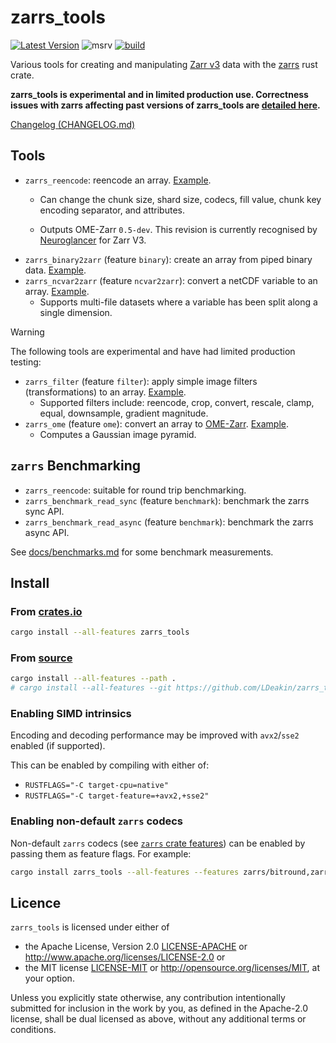 # zarrs_tools 

[![Latest Version](https://img.shields.io/crates/v/zarrs_tools.svg)](https://crates.io/crates/zarrs_tools)
![msrv](https://img.shields.io/crates/msrv/zarrs_tools)
[![build](https://github.com/LDeakin/zarrs_tools/actions/workflows/ci.yml/badge.svg)](https://github.com/LDeakin/zarrs_tools/actions/workflows/ci.yml)

Various tools for creating and manipulating [Zarr v3](https://zarr.dev) data with the [zarrs](https://github.com/LDeakin/zarrs) rust crate.

**zarrs_tools is experimental and in limited production use. Correctness issues with zarrs affecting past versions of zarrs_tools are [detailed here](https://docs.rs/zarrs/latest/zarrs/#correctness-issues-with-past-versions).**

[Changelog (CHANGELOG.md)](https://github.com/LDeakin/zarrs_tools/blob/main/CHANGELOG.md)

## Tools
- `zarrs_reencode`: reencode an array. [Example](https://github.com/LDeakin/zarrs_tools/blob/main/docs/reencode_rechunk.md).
  - Can change the chunk size, shard size, codecs, fill value, chunk key encoding separator, and attributes.

  - Outputs OME-Zarr `0.5-dev`. This revision is currently recognised by [Neuroglancer](https://github.com/google/neuroglancer) for Zarr V3.
- `zarrs_binary2zarr` (feature `binary`): create an array from piped binary data. [Example](https://github.com/LDeakin/zarrs_tools/blob/main/docs/convert_binary.md).
- `zarrs_ncvar2zarr` (feature `ncvar2zarr`): convert a netCDF variable to an array. [Example](https://github.com/LDeakin/zarrs_tools/blob/main/docs/convert_netcdf.md).
  - Supports multi-file datasets where a variable has been split along a single dimension.

> [!WARNING]
> The following tools are experimental and have had limited production testing:

- `zarrs_filter` (feature `filter`): apply simple image filters (transformations) to an array. [Example](https://github.com/LDeakin/zarrs_tools/blob/main/docs/filter.md).
  - Supported filters include: reencode, crop, convert, rescale, clamp, equal, downsample, gradient magnitude.
- `zarrs_ome` (feature `ome`): convert an array to [OME-Zarr](https://ngff.openmicroscopy.org/latest/index.html). [Example](https://github.com/LDeakin/zarrs_tools/blob/main/docs/ome.md).
  - Computes a Gaussian image pyramid.

## `zarrs` Benchmarking
- `zarrs_reencode`: suitable for round trip benchmarking.
- `zarrs_benchmark_read_sync` (feature `benchmark`): benchmark the zarrs sync API.
- `zarrs_benchmark_read_async` (feature `benchmark`): benchmark the zarrs async API.

See [docs/benchmarks.md](https://github.com/LDeakin/zarrs_tools/blob/main/docs/benchmarks.md) for some benchmark measurements.

## Install

### From [crates.io](https://crates.io/crates/zarrs_tools)
```bash
cargo install --all-features zarrs_tools
```

### From [source](https://github.com/LDeakin/zarrs_tools)
```bash
cargo install --all-features --path .
# cargo install --all-features --git https://github.com/LDeakin/zarrs_tools
```

### Enabling SIMD intrinsics
Encoding and decoding performance may be improved with `avx2`/`sse2` enabled (if supported).

This can be enabled by compiling with either of:
 - `RUSTFLAGS="-C target-cpu=native"`
 - `RUSTFLAGS="-C target-feature=+avx2,+sse2"`

### Enabling non-default `zarrs` codecs
Non-default `zarrs` codecs (see [`zarrs` crate features](https://docs.rs/zarrs/latest/zarrs/#crate-features)) can be enabled by passing them as feature flags.
For example:
```bash
cargo install zarrs_tools --all-features --features zarrs/bitround,zarrs/zfp,zarrs/bz2,zarrs/pcodec
```

## Licence
`zarrs_tools` is licensed under either of
 - the Apache License, Version 2.0 [LICENSE-APACHE](./LICENCE-APACHE) or <http://www.apache.org/licenses/LICENSE-2.0> or
 - the MIT license [LICENSE-MIT](./LICENCE-MIT) or <http://opensource.org/licenses/MIT>, at your option.

Unless you explicitly state otherwise, any contribution intentionally submitted for inclusion in the work by you, as defined in the Apache-2.0 license, shall be dual licensed as above, without any additional terms or conditions.

